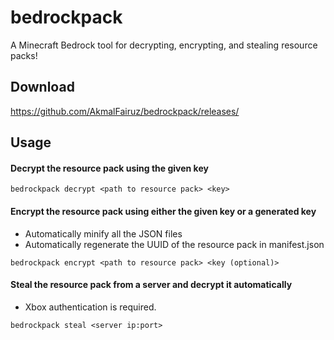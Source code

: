# bedrockpack
A Minecraft Bedrock tool for decrypting, encrypting, and stealing resource packs!

## Download
https://github.com/AkmalFairuz/bedrockpack/releases/

## Usage

#### Decrypt the resource pack using the given key
```
bedrockpack decrypt <path to resource pack> <key>
```

#### Encrypt the resource pack using either the given key or a generated key
- Automatically minify all the JSON files
- Automatically regenerate the UUID of the resource pack in manifest.json
```
bedrockpack encrypt <path to resource pack> <key (optional)>
```

#### Steal the resource pack from a server and decrypt it automatically
- Xbox authentication is required.
```
bedrockpack steal <server ip:port>
```
